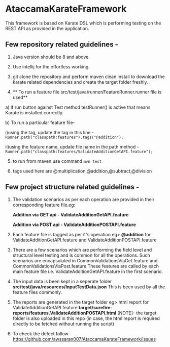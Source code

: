 # AtaccamaKarateFramework
This framework is based on Karate DSL which is performing testing on the REST API as provided in the application.

## Few repository related guidelines -

1. Java version should be 8 and above.

2. Use intellij for the effortless working.

3. git clone the repository and perform maven clean install to download the karate related dependencies and create the target folder freshly. 	

4. ** To run a feature file src/test/java/runner/FeatureRunner.runner file is used**

  a) if run button against Test method testRunner() is active that means Karate is installed correctly.
  
  b) To run  a particular feature file-
  
   i)using the tag, update the tag in this line -  ` Runner.path("classpath:features").tags("@addition"); `
    
   ii)using the feature name, update file name in the path method - ` Runner.path("classpath:features/ValidateAdditionGetAPI.feature"); `


5. to run from maven use command `mvn test`

6. tags used here are @multiplication,@addition,@subtract,@division

## Few project structure related guidelines -


1. The validation scenarios as per each operation are provided in their corresponding feature file.eg:

	**Addition via GET api - ValidateAdditionGetAPI.feature**
    
   	**Addition via POST api - ValidateAdditionPOSTAPI.feature**
    
2. Each feature file is tagged as per it's operation eg> **@addition** for  ValidateAdditionGetAPI.feature and ValidateAdditionPOSTAPI.feature 

3. There are a few scenarios which are performing the field level and structural level testing and is common for all the operations. Such scenarios are encapsulated 
   in CommonValidationsViaGet.feature and CommonValidationsViaPost.feature
   These features are called by each main feature file i.e. ValidateAdditionGetAPI.feature in the first scenario.
   
4. The input data is been kept in a seperate folder **src/test/java/resources/InputTestData.json** This is been used by all the feature files commonly.

5. The reports are generated in the target folder eg> html report for ValidateAdditionGetAPI.feature 
**target/surefire-reports/features.ValidateAdditionPOSTAPI.html**
[NOTE]- the target folder is also uploaded in this repo (in case, the html report is required directly to be fetched without running the script)

6. To check the defect follow - https://github.com/awssaran007/AtaccamaKarateFramework/issues
